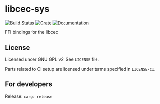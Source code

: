 # libcec-sys

[![Build Status](https://www.travis-ci.org/ssalonen/libcec-sys.svg?branch=master)](https://www.travis-ci.org/ssalonen/libcec-sys)
[![Crate](https://img.shields.io/crates/v/libcec-sys.svg)](https://crates.io/crates/libcec-sys)
[![Documentation](https://docs.rs/libcec-sys/badge.svg)](https://docs.rs/libcec-sys)

FFI bindings for the libcec

## License

Licensed under GNU GPL v2. See `LICENSE` file.

Parts related to CI setup are licensed under terms specified in `LICENSE-CI`.

## For developers

Release: `cargo release`

